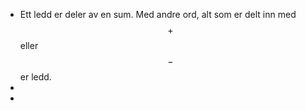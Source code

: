 - Ett ledd er deler av en sum. Med andre ord, alt som er delt inn med $$+$$ eller $$-$$ er ledd.
-
-